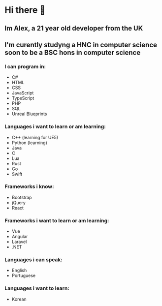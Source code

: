 # Hi there 👋
## Im Alex, a 21 year old developer from the UK 
## I'm curently studyng a HNC in computer science soon to be a BSC hons in computer science
### I can program in:
- C#
- HTML
- CSS
- JavaScript
- TypeScript
- PHP
- SQL
- Unreal Blueprints
### Languages i want to learn or am learning:
- C++ (learning for UE5)
- Python (learning)
- Java
- C
- Lua
- Rust
- Go
- Swift
### Frameworks i know:
- Bootstrap
- jQuery
- React
### Frameworks i want to learn or am learning:
- Vue
- Angular
- Laravel
- .NET
### Languages i can speak:
- English
- Portuguese
### Languages i want to learn:
- Korean
